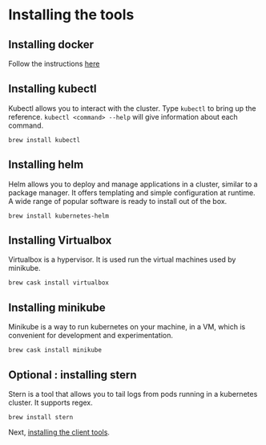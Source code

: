 # Installing the tools

## Installing docker

Follow the instructions [here](https://store.docker.com/editions/community/docker-ce-desktop-mac)

## Installing kubectl 

Kubectl allows you to interact with the cluster. Type `kubectl` to bring up the reference. `kubectl <command> --help` will give information about each command. 

```
brew install kubectl
```

## Installing helm 

Helm allows you to deploy and manage applications in a cluster, similar to a package manager. It offers templating and simple configuration at runtime. A wide range of popular software is ready to install out of the box.

```
brew install kubernetes-helm
```

## Installing Virtualbox

Virtualbox is a hypervisor. It is used run the virtual machines used by minikube.

```
brew cask install virtualbox
```

## Installing minikube

Minikube is a way to run kubernetes on your machine, in a VM, which is convenient for development and experimentation.

```
brew cask install minikube
```

## Optional : installing stern

Stern is a tool that allows you to tail logs from pods running in a kubernetes cluster. It supports regex.

```
brew install stern
```

Next, [installing the client tools](03-docker-application.md).

